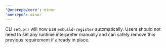 ```yaml
---
'@onerepo/core': minor
'onerepo': minor
---
```


CLI `setup()` will now use `esbuild-register` automatically. Users should not need to set any runtime interpreter manually and can safely remove this previous requirement if already in place.
